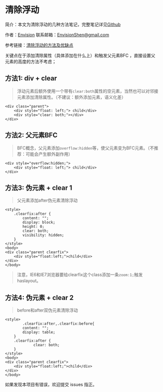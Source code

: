 # 清除浮动

简介：本文为清除浮动的几种方法笔记，完整笔记详见[Github](https://github.com/MrEnvision/Front-end_learning_notes)

作者：[Envision](https://github.com/MrEnvision) 联系邮箱：[EnvisionShen@gmail.com](mailto:EnvisionShen@gmail.com)

参考链接：[清除浮动的方法及优缺点](https://blog.csdn.net/h_qingyi/article/details/81269667)

关键点在于添加清除属性（具体添加在什么上）和触发父元素BFC ，直接设置父元素的高度的方法不考虑；

## 方法1: div + clear

> 浮动元素后额外使用一个带有`clear:both`属性的空元素，当然也可以对邻接元素添加清除属性。（不建议：额外添加元素，语义化差）

```markup
<div class="parent">
    <div style="float: left;"> child</div>
    <div style="clear: both;"></div>
</div>
```

## 方法2: 父元素BFC

> BFC概念，父元素添加`overflow:hidden`等，使父元素变为BFC元素。（不推荐：可能会产生额外副作用）

```markup
<div style="overflow:hidden;">
    <div style="float: left;"> child</div>
</div>
```

## 方法3: 伪元素 + clear 1

> 父元素添加after伪元素清除浮动

```markup
<style>
    .clearfix:after {
        content: "";
        display: block;
        height: 0;
        clear: both;
        visibility: hidden;
    }
</style>
<body>
<div class="parent clearfix">
    <div style="float:left;">child</div>
</div>
</body>
```

> 注意，IE6和IE7浏览器要给clearfix这个class添加一条`zoom:1;`触发haslayout。

## 方法4: 伪元素 + clear 2

> before和after双伪元素清除浮动

```markup
<style>
        .clearfix:after,.clearfix:before{
        content: "";
        display: table;
    }
    .clearfix:after {
             clear: both;   
    }
</style>
<body>
<div class="parent clearfix">
    <div style="float:left;">child</div>
</div>
</body>
```

如果发现本项目有错误，欢迎提交 issues 指正。

